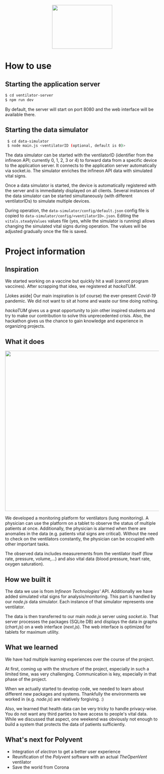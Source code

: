 <p align="center">
  <img width="197" height="143" src="https://challengepost-s3-challengepost.netdna-ssl.com/photos/production/software_photos/001/036/850/datas/gallery.jpg">
</p>

# How to use

## Starting the application server

```bash
$ cd ventilator-server
$ npm run dev
```

By default, the server will start on port 8080 and the web interface will be available there.

## Starting the data simulator

```bash
 $ cd data-simulator
 $ node main.js <ventilatorID (optional, default is 0)>
```

The data simulator can be started with the ventilatorID (identifier from the infineon API; currently 0, 1, 2, 3 or 4) to forward data from a specific device to the application server. It connects to the application server automatically via socket.io. The simulator enriches the infineon API data with simulated vital signs.

Once a data simulator is started, the device is automatically registered with the server and is immediately displayed on all clients. Several instances of the data simulator can be started simultaneously (with different ventilatorIDs) to simulate multiple devices.

During operation, the `data-simulator/config/default.json` config file is copied to `data-simulator/config/<ventilatorID>.json`. Editing the `vitals.steadyValues` values file (yes, while the simulator is running) allows changing the simulated vital signs during operation. The values will be adjusted gradually once the file is saved.

# Project information

## Inspiration

We started working on a vaccine but quickly hit a wall (cannot program vaccines). After scrapping that idea, we registered at _hackaTUM_.

[Jokes aside]
Our main inspiration is (of course) the ever-present _Covid-19_ pandemic. We did not want to sit at home and waste our time doing nothing. 

_hackaTUM_ gives us a great opportunity to join other inspired students and try to make our contribution to solve this unprecedented crisis. Also, the hackathon gives us the chance to gain knowledge and experience in organizing projects.

## What it does

<p align="center">
  <img width="1024" height="523" src="https://challengepost-s3-challengepost.netdna-ssl.com/photos/production/software_photos/001/036/863/datas/original.gif">
</p>

We developed a monitoring platform for ventilators (lung monitoring). A physician can use the platform on a tablet to observe the status of multiple patients at once. Additionally, the physician is alarmed when there are anomalies in the data (e.g. patients vital signs are critical). Without the need to check on the ventilators constantly, the physician can be occupied with other important tasks.

The observed data includes measurements from the ventilator itself (flow rate, pressure, volume,...) and also vital data (blood pressure, heart rate, oxygen saturation).

## How we built it

The data we use is from _Infineon Technologies'_ API. Additionally we have added simulated vital signs for analysis/monitoring. This part is handled by our _node.js_ data simulator. Each instance of that simulator represents one ventilator.

The data is then transferred to our main _node.js_ server using _socket.io_. That server processes the packages (SQLite DB) and displays the data in graphs (_chart.js_) on a web interface (_next.js_). The web interface is optimized for tablets for maximum utility.

## What we learned

We have had multiple learning experiences over the course of the project.

At first, coming up with the structure of the project, especially in such a limited time, was very challenging. Communication is key, especially in that phase of the project.

When we actually started to develop code, we needed to learn about different new packages and systems. Thankfully the environments we worked in (e.g. _node.js_) are relatively forgiving. :)

Also, we learned that health data can be very tricky to handle privacy-wise. You do not want any third parties to have access to people's vital data. While we discussed that aspect, one weekend was obviously not enough to build a system that protects the data of patients sufficiently.

## What's next for Polyvent

- Integration of _electron_ to get a better user experience
- Reunification of the _Polyvent_ software with an actual _TheOpenVent_ ventilator
- Save the world from Corona
